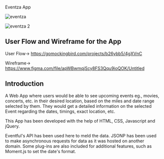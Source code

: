 Eventza App

![eventza](https://user-images.githubusercontent.com/27262988/33869928-71011900-ded9-11e7-9de6-414f11656da7.jpg)

![eventza 2](https://user-images.githubusercontent.com/27262988/33870101-42a7316a-deda-11e7-9e0c-95e79099cba6.jpg)

## User Flow and Wireframe for the App
User Flow-> https://gomockingbird.com/projects/b26ybb5/4gXVnC

Wireframe-> https://www.figma.com/file/apWBwmqjScy8FS3Qqu9ioQOK/Untitled

## Introduction
A Web App where users would be able to see upcoming events eg., movies, concerts, etc. in their desired location, based on the miles and date range selected by them. 
They would get a detailed information on the selected Event regarding the dates, timings, exact location, etc.

This App has been developed with the help of HTML, CSS, Javascript and jQuery.

Eventful's API has been used here to meld the data. JSONP has been used to make asynchronous requests for data as it was hosted on another 
domain. 
Some plug-ins are also included for additional features, such as Moment.js to set the date's format.
